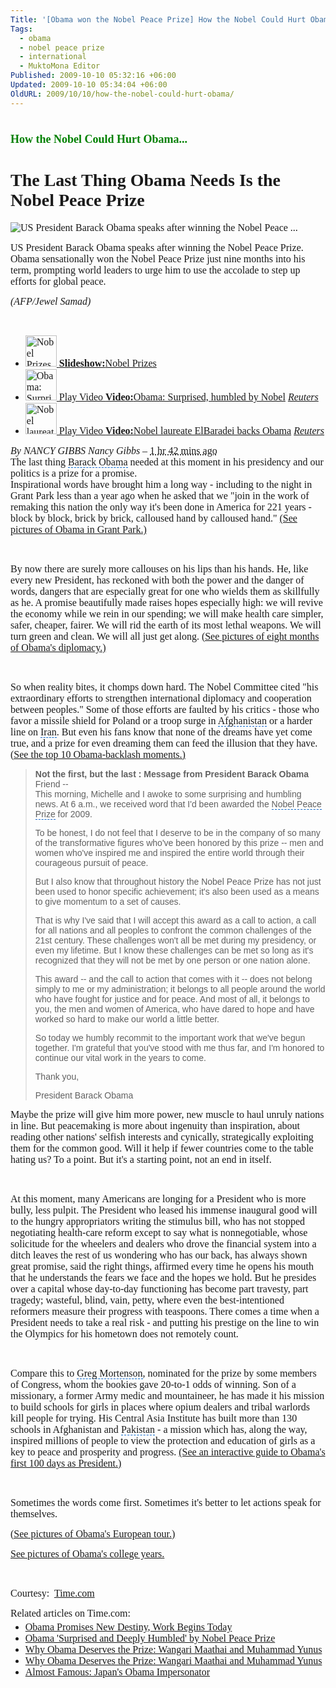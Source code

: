 ```yaml
---
Title: '[Obama won the Nobel Peace Prize] How the Nobel Could Hurt Obama...'
Tags:
  - obama
  - nobel peace prize
  - international
  - MuktoMona Editor
Published: 2009-10-10 05:32:16 +06:00
Updated: 2009-10-10 05:34:04 +06:00
OldURL: 2009/10/10/how-the-nobel-could-hurt-obama/
---
```


<div id="doc4" class="yui-t6">
<div id="bd">
<div id="yui-main">
<div class="yui-b">
<div id="yn-story" class="ult-section mod ">
<div class="hd">
<h1 id="yn-story-title"><span style="font-size: large; color: #008000; font-family: Garamond;">How the Nobel Could Hurt Obama...</span></h1>
<h1><span style="font-family: Garamond;">The Last Thing Obama Needs Is the Nobel Peace Prize</span></h1>
<span style="font-family: Garamond;"><!-- end: .tools --></span>

<span style="font-family: Garamond;"><!-- end: .hd --></span>
<div class="bd">
<div id="yn-story-related-media">
<div class="primary-media">
<div id="yn-story-main-media" class="ult-section yn-style1">
<div class="photo-big">
<div id="doc5" class="yui-t6">
<div id="bd0">
<div id="yui-main0">
<div class="yui-b">
<div class="yui-g">
<div id="ypv-current">
<div id="ypv-photo">
<div id="photo-cont">
<div class="photo"><span style="font-size: medium; font-family: Garamond;"><img id="photoMain" src="https://d.yimg.com/a/p/afp/20091009/capt.photo_1255102508585-5-0.jpg?x=400&amp;y=265&amp;q=85&amp;sig=PIzRx91Fi2fW1DJP36zOOg--" alt="US President Barack Obama speaks after winning the Nobel Peace ..." /> </span></div>
</div>
<div id="photo-info">
<p id="photoCaption" class="caption"><span style="font-size: medium; font-family: Garamond;">US President Barack Obama speaks after winning the Nobel Peace Prize. Obama sensationally won the Nobel Peace Prize just nine months into his term, prompting world leaders to urge him to use the accolade to step up efforts for global peace.</span></p>

<span style="font-size: medium; font-family: Garamond;"><cite id="captionCite">(AFP/Jewel Samad)</cite> </span></div>
</div>
</div>
</div>
</div>
</div>
</div>
 </div>
</div>
<span style="font-size: medium; font-family: Garamond;"><!-- end #main-media --></span>
<div id="yn-story-minor-media">
<ul id="yn-story-related-links" class="list2 list6 size1 ult-section">
	<li class="ult-position first slideshow"><span style="font-size: medium; font-family: Garamond;"><a class="media media1" href="https://news.yahoo.com/nphotos/Nobel-Prizes/ss/events/wl/100509nobelprize"><img src="https://d.yimg.com/a/p/afp/20091009/thumb.photo_1255123820108-1-0.jpg?x=50&amp;y=50&amp;xc=24&amp;yc=1&amp;wc=83&amp;hc=83&amp;q=85&amp;sig=zeAJRHYqj1vCAfEA92ISWQ--" alt="Nobel Prizes" width="50" height="50" /> </a><a href="https://news.yahoo.com/nphotos/Nobel-Prizes/ss/events/wl/100509nobelprize"><strong>Slideshow:</strong>Nobel Prizes</a> </span></li>
	<li class="ult-position  video"><span style="font-size: medium; font-family: Garamond;"><a class="media media1" href="https://cosmos.bcst.yahoo.com/up/ynews?ch=4226716&amp;cl=16000217&amp;lang=en"><img src="https://d.yimg.com/a/p/reuters/20091009/videolthumb.b31ea11c56405cf1ffafd3b6b3e4a35a.jpg?x=50&amp;y=50&amp;xc=51&amp;yc=1&amp;wc=300&amp;hc=300&amp;q=85&amp;sig=Wk8dd4tdXhcCpcraOjkn6g--" alt="Obama: Surprised, humbled by Nobel" width="50" height="50" /> Play Video </a><a href="https://cosmos.bcst.yahoo.com/up/ynews?ch=4226716&amp;cl=16000217&amp;lang=en"><strong>Video:</strong>Obama: Surprised, humbled by Nobel</a> <cite><a href="https://news.yahoo.com/video/reuters">Reuters</a></cite> </span></li>
	<li class="ult-position  video"><span style="font-size: medium; font-family: Garamond;"><a class="media media1" href="https://cosmos.bcst.yahoo.com/up/ynews?ch=4226714&amp;cl=15999842&amp;lang=en"><img src="https://d.yimg.com/a/p/reuters/20091009/videolthumb.5f081c65853c6e020a15417e8cddbe11.jpg?x=50&amp;y=50&amp;xc=51&amp;yc=1&amp;wc=300&amp;hc=300&amp;q=85&amp;sig=NKzp005GR.yKPNhOCXjPKw--" alt="Nobel laureate ElBaradei backs Obama" width="50" height="50" /> Play Video </a><a href="https://cosmos.bcst.yahoo.com/up/ynews?ch=4226714&amp;cl=15999842&amp;lang=en"><strong>Video:</strong>Nobel laureate ElBaradei backs Obama</a> <cite><a href="https://news.yahoo.com/video/reuters">Reuters</a></cite> </span></li>
</ul>
</div>
</div>
<span style="font-size: medium; font-family: Garamond;"><!-- end .primary-media --></span>

<span style="font-size: medium; font-family: Garamond;"><!-- end .related-media --></span>
<div class="byline"><span style="font-size: medium; font-family: Garamond;"><cite class="vcard">By NANCY GIBBS <span class="fn org">Nancy Gibbs</span> </cite>– <abbr class="recenttimedate" title="2009-10-09T14:40:00-0700">1 hr 42 mins ago</abbr></span></div>
<span style="font-size: medium; font-family: Garamond;"><!-- end .byline --></span>
<div class="yn-story-content"><span style="font-size: medium; font-family: Garamond;">The last thing <span id="lw_1255125459_0" class="yshortcuts" style="background: none transparent scroll repeat 0% 0%; cursor: hand; border-bottom: #0066cc 1px dashed;">Barack Obama</span> needed at this moment in his presidency and our politics is a prize for a promise.</span> </div>
<span style="font-size: medium; font-family: Garamond;">Inspirational words have brought him a long way - including to the night in Grant Park less than a year ago when he asked that we "join in the work of remaking this nation the only way it's been done in America for 221 years - block by block, brick by brick, calloused hand by calloused hand." <span class="see"><a href="https://us.rd.yahoo.com/dailynews/time/us_time/storytext/08599192939500/33680911/SIG=11vpk06vp/*https://www.time.com/time/photogallery/0,29307,1856580,00.html" target="_blank"><span id="lw_1255125459_1" class="yshortcuts">(See pictures of Obama in Grant Park.)</span></a></span></span>

 

<span style="font-size: medium; font-family: Garamond;">By now there are surely more callouses on his lips than his hands. He, like every new President, has reckoned with both the power and the danger of words, dangers that are especially great for one who wields them as skillfully as he. A promise beautifully made raises hopes especially high: we will revive the economy while we rein in our spending; we will make health care simpler, safer, cheaper, fairer. We will rid the earth of its most <span id="lw_1255125459_2" class="yshortcuts">lethal weapons</span>. We will turn green and clean. We will all just get along. <span class="see"><a href="https://us.rd.yahoo.com/dailynews/time/us_time/storytext/08599192939500/33680911/SIG=11vjbuq09/*https://www.time.com/time/photogallery/0,29307,1929398,00.html" target="_blank"><span id="lw_1255125459_3" class="yshortcuts">(See pictures of eight months of Obama's diplomacy.)</span></a></span></span>

 

<span style="font-size: medium; font-family: Garamond;">So when reality bites, it chomps down hard. The Nobel Committee cited "his extraordinary efforts to strengthen international diplomacy and cooperation between peoples." Some of those efforts are faulted by his critics - those who favor a missile shield for <span id="lw_1255125459_4" class="yshortcuts">Poland</span> or a troop surge in <span id="lw_1255125459_5" class="yshortcuts" style="background: none transparent scroll repeat 0% 0%; cursor: hand; border-bottom: #0066cc 1px dashed;">Afghanistan</span> or a harder line on <span id="lw_1255125459_6" class="yshortcuts" style="cursor: hand; border-bottom: #0066cc 1px dashed;">Iran</span>. But even his fans know that none of the dreams have yet come true, and a prize for even dreaming them can feed the illusion that they have. <span class="see"><a href="https://us.rd.yahoo.com/dailynews/time/us_time/storytext/08599192939500/33680911/SIG=12kgfv2aa/*https://www.time.com/time/specials/packages/article/0,28804,1929415_1929418,00.html" target="_blank"><span id="lw_1255125459_7" class="yshortcuts">(See the top 10 Obama-backlash moments.)</span></a></span></span>
<blockquote><strong><span style="font-family: Verdana, Helvetica, sans-serif;">Not the first, but the last : Message from President Barack Obama</span></strong>
<div><span style="font-family: Verdana, Helvetica, sans-serif;">Friend --</span></div>
<span style="font-family: Verdana, Helvetica, sans-serif;">This morning, Michelle and I awoke to some surprising and humbling news. At 6 a.m., we received word that I'd been awarded the <span id="lw_1255130975_0" class="yshortcuts" style="cursor: hand; border-bottom: #0066cc 1px dashed;">Nobel Peace Prize</span> for 2009.

To be honest, I do not feel that I deserve to be in the company of so many of the transformative figures who've been honored by this prize -- <span id="lw_1255130975_1" class="yshortcuts">men and women</span> who've inspired me and inspired the entire world through their courageous pursuit of peace.

But I also know that throughout history the Nobel Peace Prize has not just been used to honor specific achievement; it's also been used as a means to give momentum to a set of causes.

That is why I've said that I will accept this award as a call to action, a call for all nations and all peoples to confront the common challenges of the 21st century. These challenges won't all be met during my presidency, or even my lifetime. But I know these challenges can be met so long as it's recognized that they will not be met by one person or <span id="lw_1255130975_2" class="yshortcuts">one nation</span> alone.

This award -- and the call to action that comes with it -- does not belong simply to me or my administration; it belongs to all people around the world who have fought for justice and for peace. And most of all, it belongs to you, the men and women of America, who have dared to hope and have worked so hard to make our world a little better.

So today we humbly recommit to the important work that we've begun together. I'm grateful that you've stood with me thus far, and I'm honored to continue our vital work in the years to come.

Thank you,

<span id="lw_1255130975_3" class="yshortcuts">President Barack Obama</span>
 

</span></blockquote>
<span style="font-size: medium; font-family: Garamond;">Maybe the prize will give him more power, new muscle to haul unruly nations in line. But peacemaking is more about ingenuity than inspiration, about reading other nations' selfish interests and cynically, strategically exploiting them for the common good. Will it help if fewer countries come to the table hating us? To a point. But it's a starting point, not an end in itself.</span>

 

<span style="font-size: medium; font-family: Garamond;">At this moment, many Americans are longing for a President who is more bully, less pulpit. The President who leased his immense inaugural good will to the hungry appropriators writing the stimulus bill, who has not stopped negotiating health-care reform except to say what is nonnegotiable, whose solicitude for the wheelers and dealers who drove the financial system into a ditch leaves the rest of us wondering who has our back, has always shown great promise, said the right things, affirmed every time he opens his mouth that he understands the fears we face and the hopes we hold. But he presides over a capital whose day-to-day functioning has become part travesty, part tragedy; wasteful, blind, vain, petty, where even the best-intentioned reformers measure their progress with teaspoons. There comes a time when a President needs to take a real risk - and putting his prestige on the line to win the <span id="lw_1255125459_8" class="yshortcuts">Olympics</span> for his hometown does not remotely count.</span>

 

<span style="font-size: medium; font-family: Garamond;">Compare this to <span id="lw_1255125459_9" class="yshortcuts" style="cursor: hand; border-bottom: #0066cc 1px dashed;">Greg Mortenson</span>, nominated for the prize by some members of Congress, whom the bookies gave 20-to-1 odds of winning. Son of a missionary, a former Army medic and mountaineer, he has made it his mission to build schools for girls in places where opium dealers and tribal warlords kill people for trying. His <span id="lw_1255125459_10" class="yshortcuts">Central Asia Institute</span> has built more than 130 schools in <span id="lw_1255125459_11" class="yshortcuts">Afghanistan</span> and <span id="lw_1255125459_12" class="yshortcuts" style="cursor: hand; border-bottom: #0066cc 1px dashed;">Pakistan</span> - a mission which has, along the way, inspired millions of people to view the protection and education of girls as a key to peace and prosperity and progress. <span class="see"><a href="https://us.rd.yahoo.com/dailynews/time/us_time/storytext/08599192939500/33680911/SIG=11ujo88of/*https://www.time.com/time/interactive/0,31813,1894244,00.html" target="_blank"><span id="lw_1255125459_13" class="yshortcuts">(See an interactive guide to Obama's first 100 days as President.)</span></a></span></span>

 

<span style="font-size: medium; font-family: Garamond;">Sometimes the words come first. Sometimes it's better to let actions speak for themselves.</span>

<span style="font-size: medium; font-family: Garamond;"><span class="see"><a href="https://us.rd.yahoo.com/dailynews/time/us_time/storytext/08599192939500/33680911/SIG=11vrfm0d1/*https://www.time.com/time/photogallery/0,29307,1902496,00.html" target="_blank"><span id="lw_1255125459_14" class="yshortcuts">(See pictures of Obama's European tour.)</span></a></span> </span>

<span style="font-size: medium; font-family: Garamond;"><span class="see"><a href="https://us.rd.yahoo.com/dailynews/time/us_time/storytext/08599192939500/33680911/SIG=11vt01pko/*https://www.time.com/time/photogallery/0,29307,1866765,00.html" target="_blank"><span id="lw_1255125459_15" class="yshortcuts">See pictures of Obama's college years.</span></a></span> </span>

 

<span style="font-size: medium; font-family: Garamond;">Courtesy:  <a href="https://us.rd.yahoo.com/dailynews/time/us_time/storytext/08599192939500/33680911/SIG=12rcf7shg/*https://www.time.com/time/politics/article/0,8599,1929395,00.html?xid=rss-fullnation-yahoo"><span id="lw_1255125459_16" class="yshortcuts">Time.com</span></a></span>
<p style="margin: 0px;"><span style="font-size: medium; font-family: Garamond;">Related articles on Time.com: </span></p>

<ul style="margin-top: 4px;">
	<li><span style="font-size: medium; font-family: Garamond;"><a href="https://us.rd.yahoo.com/dailynews/time/us_time/storytext/08599192939500/33680911/SIG=135n8bpcq/*https://www.time.com/time/politics/article/0,8599,1872924,00.html?xid=feed-yahoo-full-nation-related"><span id="lw_1255125459_17" class="yshortcuts">Obama Promises New Destiny, Work Begins Today</span></a> </span></li>
	<li><span style="font-size: medium; font-family: Garamond;"><a href="https://us.rd.yahoo.com/dailynews/time/us_time/storytext/08599192939500/33680911/SIG=133kdoujt/*https://www.time.com/time/nation/article/0,8599,1929447,00.html?xid=feed-yahoo-full-nation-related"><span id="lw_1255125459_18" class="yshortcuts">Obama 'Surprised and Deeply Humbled' by Nobel Peace Prize</span></a> </span></li>
	<li><span style="font-size: medium; font-family: Garamond;"><a href="https://us.rd.yahoo.com/dailynews/time/us_time/storytext/08599192939500/33680911/SIG=132rtfbsa/*https://www.time.com/time/world/article/0,8599,1929402,00.html?xid=feed-yahoo-full-nation-related"><span id="lw_1255125459_19" class="yshortcuts">Why Obama Deserves the Prize: Wangari Maathai and Muhammad Yunus</span></a> </span></li>
	<li><span style="font-size: medium; font-family: Garamond;"><a href="https://us.rd.yahoo.com/dailynews/time/us_time/storytext/08599192939500/33680911/SIG=132rtfbsa/*https://www.time.com/time/world/article/0,8599,1929402,00.html?xid=feed-yahoo-full-nation-related">Why Obama Deserves the Prize: Wangari Maathai and Muhammad Yunus</a> </span></li>
	<li><span style="font-size: medium; font-family: Garamond;"><a href="https://us.rd.yahoo.com/dailynews/time/us_time/storytext/08599192939500/33680911/SIG=13260o2mi/*https://www.time.com/time/world/article/0,8599,1860507,00.html?xid=feed-yahoo-full-nation-related"><span id="lw_1255125459_20" class="yshortcuts">Almost Famous: Japan's Obama Impersonator</span></a> </span></li>
</ul>
 </div>
</div>
</div>
</div>
</div>
</div>
</div>
</div>
</div>
